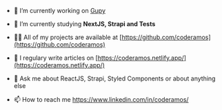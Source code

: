 - 🔭 I’m currently working on [Gupy](https://www.gupy.io/)

- 🌱 I’m currently studying **NextJS, Strapi and Tests**

- 👨‍💻 All of my projects are available at [https://github.com/coderamos](https://github.com/coderamos)

- 📝 I regulary write articles on [https://coderamos.netlify.app/](https://coderamos.netlify.app/)

- 💬 Ask me about ReactJS, Strapi, Styled Components or about anything else

- 📫 How to reach me https://www.linkedin.com/in/coderamos/
